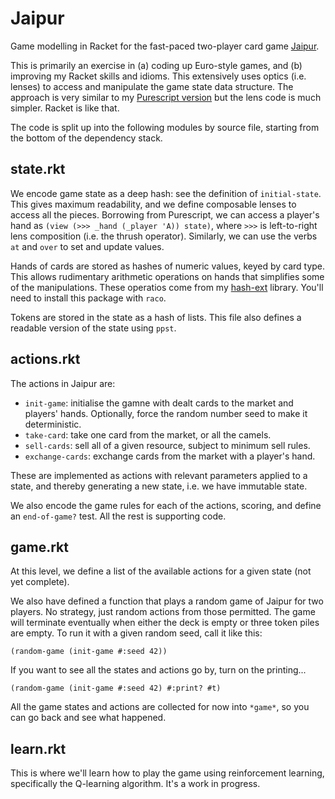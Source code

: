 # Jaipur

Game modelling in Racket for the fast-paced two-player card game [Jaipur](https://boardgamegeek.com/boardgame/54043/jaipur).

This is primarily an exercise in (a) coding up Euro-style games, and (b) improving my Racket skills and idioms.
This extensively uses optics (i.e. lenses) to access and manipulate the game state data structure.
The approach is very similar to my [Purescript version](https://github.com/alphajuliet/jaipur) but the lens code is much simpler. Racket is like that.

The code is split up into the following modules by source file, starting from the bottom of the dependency stack.

## state.rkt

We encode game state as a deep hash: see the definition of `initial-state`. This gives maximum readability, and we define composable lenses to access all the pieces.
Borrowing from Purescript, we can access a player's hand as `(view (>>> _hand (_player 'A)) state)`, where `>>>` is left-to-right lens composition (i.e. the thrush operator). 
Similarly, we can use the verbs `at` and `over` to set and update values.

Hands of cards are stored as hashes of numeric values, keyed by card type. This allows rudimentary arithmetic operations on hands that simplifies some of the manipulations. 
These operatios come from my [hash-ext](https://github.com/alphajuliet/hash-ext) library. You'll need to install this package with `raco`.

Tokens are stored in the state as a hash of lists. This file also defines a readable version of the state using `ppst`.

## actions.rkt

The actions in Jaipur are:

* `init-game`: initialise the gamne with dealt cards to the market and players' hands. Optionally, force the random number seed to make it deterministic.
* `take-card`: take one card from the market, or all the camels.
* `sell-cards`: sell all of a given resource, subject to minimum sell rules.
* `exchange-cards`: exchange cards from the market with a player's hand.

These are implemented as actions with relevant parameters applied to a state, and thereby generating a new state, i.e. we have immutable state.

We also encode the game rules for each of the actions, scoring, and define an `end-of-game?` test. All the rest is supporting code.

## game.rkt

At this level, we define a list of the available actions for a given state (not yet complete). 

We also have defined a function that plays a random game of Jaipur for two players. 
No strategy, just random actions from those permitted. The game will terminate eventually when either the deck is empty or three token piles are empty. 
To run it with a given random seed, call it like this:

```
(random-game (init-game #:seed 42))
```
If you want to see all the states and actions go by, turn on the printing...
```
(random-game (init-game #:seed 42) #:print? #t)
```

All the game states and actions are collected for now into `*game*`, so you can
go back and see what happened. 

## learn.rkt

This is where we'll learn how to play the game using reinforcement learning, specifically the Q-learning 
algorithm. It's a work in progress.

